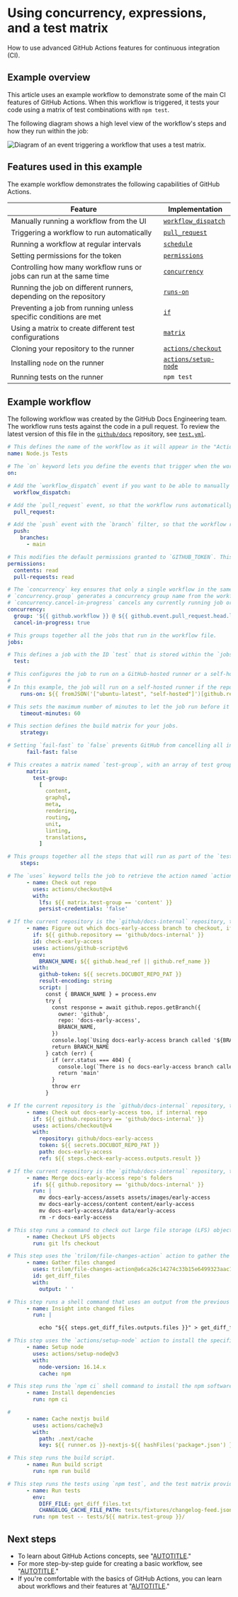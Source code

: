 # Using concurrency, expressions, and a test matrix

How to use advanced GitHub Actions features for continuous integration (CI).

## Example overview

This article uses an example workflow to demonstrate some of the main CI features of GitHub Actions. When this workflow is triggered, it tests your code using a matrix of test combinations with `npm test`.

The following diagram shows a high level view of the workflow's steps and how they run within the job:

![Diagram of an event triggering a workflow that uses a test matrix.](/assets/images/help/actions/overview-actions-using-concurrency-expressions-and-a-test-matrix.png)

## Features used in this example

The example workflow demonstrates the following capabilities of GitHub Actions.

| **Feature**  | **Implementation** |
| --- | --- |
| Manually running a workflow from the UI | [`workflow_dispatch`](/actions/using-workflows/events-that-trigger-workflows#workflow_dispatch)|
| Triggering a workflow to run automatically | [`pull_request`](/actions/using-workflows/events-that-trigger-workflows#pull_request) |
| Running a workflow at regular intervals | [`schedule`](/actions/using-workflows/events-that-trigger-workflows#schedule) |
| Setting permissions for the token | [`permissions`](/actions/using-jobs/assigning-permissions-to-jobs)|
| Controlling how many workflow runs or jobs can run at the same time | [`concurrency`](/actions/using-jobs/using-concurrency)|
| Running the job on different runners, depending on the repository | [`runs-on`](/actions/using-jobs/choosing-the-runner-for-a-job)|
| Preventing a job from running unless specific conditions are met | [`if`](/actions/using-jobs/using-conditions-to-control-job-execution)|
| Using a matrix to create different test configurations | [`matrix`](/actions/using-jobs/using-a-matrix-for-your-jobs)|
| Cloning your repository to the runner | [`actions/checkout`](https://github.com/actions/checkout)|
| Installing `node` on the runner | [`actions/setup-node`](https://github.com/actions/setup-node) |
| Running tests on the runner | `npm test`|

## Example workflow

The following workflow was created by the GitHub Docs Engineering team. The workflow runs tests against the code in a pull request. To review the latest version of this file in the [`github/docs`](https://github.com/github/docs) repository, see [`test.yml`](https://github.com/github/docs/blob/main/.github/workflows/test.yml).

```yaml annotate copy
# This defines the name of the workflow as it will appear in the "Actions" tab of the GitHub repository.
name: Node.js Tests

# The `on` keyword lets you define the events that trigger when the workflow is run. You can define multiple events here. For more information, see "[AUTOTITLE](/actions/using-workflows/triggering-a-workflow#using-events-to-trigger-workflows)."
on:

# Add the `workflow_dispatch` event if you want to be able to manually run this workflow. For more information, see [`workflow_dispatch`](/actions/using-workflows/events-that-trigger-workflows#workflow_dispatch).
  workflow_dispatch:

# Add the `pull_request` event, so that the workflow runs automatically every time a pull request is created or updated. For more information, see [`pull_request`](/actions/using-workflows/events-that-trigger-workflows#pull_request).
  pull_request:

# Add the `push` event with the `branch` filter, so that the workflow runs automatically every time a commit is pushed to a branch called "main". For more information, see [`push`](/actions/using-workflows/events-that-trigger-workflows#push).
  push:
    branches:
      - main

# This modifies the default permissions granted to `GITHUB_TOKEN`. This will vary depending on the needs of your workflow. For more information, see "[AUTOTITLE](/actions/using-jobs/assigning-permissions-to-jobs)."
permissions:
  contents: read
  pull-requests: read

# The `concurrency` key ensures that only a single workflow in the same concurrency group will run at the same time. For more information, see "[AUTOTITLE](/actions/using-jobs/using-concurrency)."
# `concurrency.group` generates a concurrency group name from the workflow name and pull request information. The `||` operator is used to define fallback values.
# `concurrency.cancel-in-progress` cancels any currently running job or workflow in the same concurrency group.
concurrency:
  group: '${{ github.workflow }} @ ${{ github.event.pull_request.head.label || github.head_ref || github.ref }}'
  cancel-in-progress: true

# This groups together all the jobs that run in the workflow file.
jobs:

# This defines a job with the ID `test` that is stored within the `jobs` key.
  test:

# This configures the job to run on a GitHub-hosted runner or a self-hosted runner, depending on the repository running the workflow.
#
# In this example, the job will run on a self-hosted runner if the repository is named `docs-internal` and is within the `github` organization. If the repository doesn't match this path, then it will run on an `ubuntu-latest` runner hosted by GitHub. For more information on these options, see "[AUTOTITLE](/actions/using-jobs/choosing-the-runner-for-a-job)."
    runs-on: ${{ fromJSON('["ubuntu-latest", "self-hosted"]')[github.repository == 'github/docs-internal'] }}

# This sets the maximum number of minutes to let the job run before it is automatically canceled. For more information, see [`timeout-minutes`](/actions/using-workflows/workflow-syntax-for-github-actions#jobsjob_idtimeout-minutes).
    timeout-minutes: 60

# This section defines the build matrix for your jobs.
    strategy:

# Setting `fail-fast` to `false` prevents GitHub from cancelling all in-progress jobs if any matrix job fails.
      fail-fast: false

# This creates a matrix named `test-group`, with an array of test groups. These values match the names of test groups that will be run by `npm test`.
      matrix:
        test-group:
          [
            content,
            graphql,
            meta,
            rendering,
            routing,
            unit,
            linting,
            translations,
          ]

# This groups together all the steps that will run as part of the `test` job. Each job in a workflow has its own `steps` section.
    steps:

# The `uses` keyword tells the job to retrieve the action named `actions/checkout`. This is an action that checks out your repository and downloads it to the runner, allowing you to run actions against your code (such as testing tools). You must use the checkout action any time your workflow will use your repository's code. Some extra options are provided to the action using the `with` key.
      - name: Check out repo
        uses: actions/checkout@v4
        with:
          lfs: ${{ matrix.test-group == 'content' }}
          persist-credentials: 'false'

# If the current repository is the `github/docs-internal` repository, this step uses the `actions/github-script` action to run a script to check if there is a branch called `docs-early-access`.
      - name: Figure out which docs-early-access branch to checkout, if internal repo
        if: ${{ github.repository == 'github/docs-internal' }}
        id: check-early-access
        uses: actions/github-script@v6
        env:
          BRANCH_NAME: ${{ github.head_ref || github.ref_name }}
        with:
          github-token: ${{ secrets.DOCUBOT_REPO_PAT }}
          result-encoding: string
          script: |
            const { BRANCH_NAME } = process.env
            try {
              const response = await github.repos.getBranch({
                owner: 'github',
                repo: 'docs-early-access',
                BRANCH_NAME,
              })
              console.log(`Using docs-early-access branch called '${BRANCH_NAME}'.`)
              return BRANCH_NAME
            } catch (err) {
              if (err.status === 404) {
                console.log(`There is no docs-early-access branch called '${BRANCH_NAME}' so checking out 'main' instead.`)
                return 'main'
              }
              throw err
            }

# If the current repository is the `github/docs-internal` repository, this step checks out the branch from the `github/docs-early-access` that was identified in the previous step.
      - name: Check out docs-early-access too, if internal repo
        if: ${{ github.repository == 'github/docs-internal' }}
        uses: actions/checkout@v4
        with:
          repository: github/docs-early-access
          token: ${{ secrets.DOCUBOT_REPO_PAT }}
          path: docs-early-access
          ref: ${{ steps.check-early-access.outputs.result }}

# If the current repository is the `github/docs-internal` repository, this step uses the `run` keyword to execute shell commands to move the `docs-early-access` repository's folders into the main repository's folders.
      - name: Merge docs-early-access repo's folders
        if: ${{ github.repository == 'github/docs-internal' }}
        run: |
          mv docs-early-access/assets assets/images/early-access
          mv docs-early-access/content content/early-access
          mv docs-early-access/data data/early-access
          rm -r docs-early-access

# This step runs a command to check out large file storage (LFS) objects from the repository.
      - name: Checkout LFS objects
        run: git lfs checkout

# This step uses the `trilom/file-changes-action` action to gather the files changed in the pull request, so they can be analyzed in the next step. This example is pinned to a specific version of the action, using the `a6ca26c14274c33b15e6499323aac178af06ad4b` SHA.
      - name: Gather files changed
        uses: trilom/file-changes-action@a6ca26c14274c33b15e6499323aac178af06ad4b
        id: get_diff_files
        with:
          output: ' '

# This step runs a shell command that uses an output from the previous step to create a file containing the list of files changed in the pull request.
      - name: Insight into changed files
        run: |

          echo "${{ steps.get_diff_files.outputs.files }}" > get_diff_files.txt

# This step uses the `actions/setup-node` action to install the specified version of the `node` software package on the runner, which gives you access to the `npm` command.
      - name: Setup node
        uses: actions/setup-node@v3
        with:
          node-version: 16.14.x
          cache: npm

# This step runs the `npm ci` shell command to install the npm software packages for the project.
      - name: Install dependencies
        run: npm ci

# 
      - name: Cache nextjs build
        uses: actions/cache@v3
        with:
          path: .next/cache
          key: ${{ runner.os }}-nextjs-${{ hashFiles('package*.json') }}

# This step runs the build script.
      - name: Run build script
        run: npm run build

# This step runs the tests using `npm test`, and the test matrix provides a different value for `${{ matrix.test-group }}` for each job in the matrix. It uses the `DIFF_FILE` environment variable to know which files have changed, and uses the `CHANGELOG_CACHE_FILE_PATH` environment variable for the changelog cache file.
      - name: Run tests
        env:
          DIFF_FILE: get_diff_files.txt
          CHANGELOG_CACHE_FILE_PATH: tests/fixtures/changelog-feed.json
        run: npm test -- tests/${{ matrix.test-group }}/
```

## Next steps

- To learn about GitHub Actions concepts, see "[AUTOTITLE](/actions/learn-github-actions/understanding-github-actions)."
- For more step-by-step guide for creating a basic workflow, see "[AUTOTITLE](/actions/quickstart)."
- If you're comfortable with the basics of GitHub Actions, you can learn about workflows and their features at "[AUTOTITLE](/actions/using-workflows/about-workflows)."
